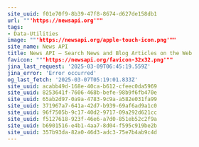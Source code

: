 ```yaml
---
site_uuid: f01e70f9-8b39-47f8-8674-d627de158db1
url: ""'https://newsapi.org'""
tags:
- Data-Utilities
image: ""'https://newsapi.org/apple-touch-icon.png'""
site_name: News API
title: News API – Search News and Blog Articles on the Web
favicon: ""'https://newsapi.org/favicon-32x32.png'""
jina_last_request: '2025-03-09T06:45:19.559Z'
jina_error: 'Error occurred'
og_last_fetch: '2025-03-07T05:19:01.833Z'
site_uuid: acabb49d-168e-40ca-b612-cfeec0da5969
site_uuid: 8253641f-7606-468b-befe-98b9f6fb470e
site_uuid: 65ab2d97-0a9a-4783-9c9a-a582e031fa99
site_uuid: 371967a7-641a-42d7-b939-69af6ad9a1c0
site_uuid: 96f7505b-9c17-40d2-9717-09a292d621cc
site_uuid: f5127618-923f-46e6-a7d0-851eb52c2f9a
site_uuid: b6901516-e4b1-4aa7-8d04-f595c919be2b
site_uuid: 357b93da-82a0-46d3-adc3-75e7b4ab9c4d
---
```


